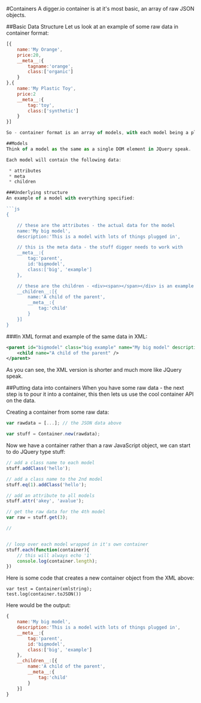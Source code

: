 #Containers
A digger.io container is at it's most basic, an array of raw JSON objects.

##Basic Data Structure
Let us look at an example of some raw data in container format:

```js
[{
	name:'My Orange',
	price:20,
	__meta__:{
		tagname:'orange',
		class:['organic']
	}
},{
	name:'My Plastic Toy',
	price:2
	__meta__:{
		tag:'toy',
		class:['synthetic']
	}
}]

So - container format is an array of models, with each model being a plain vanilla JSON object.

##Models
Think of a model as the same as a single DOM element in JQuery speak.

Each model will contain the following data:

 * attributes
 * meta
 * children

###Underlying structure
An example of a model with everything specified:

```js
{

	// these are the attributes - the actual data for the model
	name:'My big model',
	description:'This is a model with lots of things plugged in',

	// this is the meta data - the stuff digger needs to work with
	__meta__:{
		tag:'parent',
		id:'bigmodel',
		class:['big', 'example']
	},

	// these are the children - <div><span></span></div> is an example of a span inside a div
	__children__:[{
		name:'A child of the parent',
		__meta__:{
			tag:'child'
		}
	}]
}
```

###In XML format
and example of the same data in XML:

```xml
<parent id="bigmodel" class="big example" name="My big model" description="This is a model with lots of things plugged in">
	<child name="A child of the parent" />
</parent>

```

As you can see, the XML version is shorter and much more like JQuery speak.

##Putting data into containers
When you have some raw data - the next step is to pour it into a container, this then lets us use the cool container API on the data.

Creating a container from some raw data:

```js
var rawdata = [...]; // the JSON data above

var stuff = Container.new(rawdata);
```

Now we have a container rather than a raw JavaScript object, we can start to do JQuery type stuff:

```js
// add a class name to each model
stuff.addClass('hello');

// add a class name to the 2nd model
stuff.eq(1).addClass('hello');

// add an attribute to all models
stuff.attr('akey', 'avalue');

// get the raw data for the 4th model
var raw = stuff.get(3);

// 


// loop over each model wrapped in it's own container
stuff.each(function(container){
	// this will always echo '1'
	console.log(container.length);
})


```




Here is some code that creates a new container object from the XML above:

	var test = Container(xmlstring);
	test.log(container.toJSON())

Here would be the output:

```js
{
	name:'My big model',
	description:'This is a model with lots of things plugged in',
	__meta__:{
		tag:'parent',
		id:'bigmodel',
		class:['big', 'example']
	},
	__children__:[{
		name:'A child of the parent',
		__meta__:{
			tag:'child'
		}
	}]
}
```
